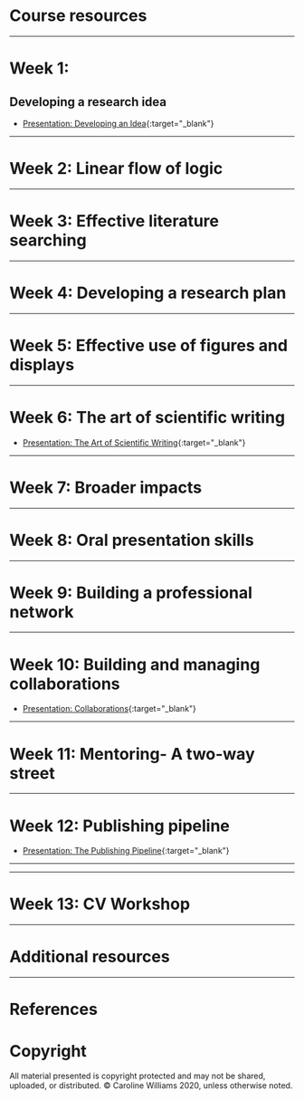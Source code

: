 # Course resources
***
# Week 1: 
## Developing a research idea
* [Presentation: Developing an Idea](files/presentations/Week01_DevelopingAnIdea.pdf){:target="_blank"}

***
# Week 2: Linear flow of logic
***
# Week 3: Effective literature searching
***
# Week 4: Developing a research plan
***
# Week 5: Effective use of figures and displays
***
# Week 6: The art of scientific writing
* [Presentation: The Art of Scientific Writing](files/presentations/Week06_TheArtofScientificWriting.pdf){:target="_blank"}

***
# Week 7: Broader impacts
***
# Week 8: Oral presentation skills
***
# Week 9: Building a professional network
***
# Week 10: Building and managing collaborations
* [Presentation: Collaborations](files/presentations/Week10_Collaborations.pdf){:target="_blank"}

***
# Week 11: Mentoring- A two-way street
***
# Week 12: Publishing pipeline
* [Presentation: The Publishing Pipeline](files/presentations/Week12_PeerReview.pdf){:target="_blank"}

***
***
# Week 13: CV Workshop

***
# Additional resources

***
# References


# Copyright
All material presented is copyright protected and may not be shared, uploaded, or distributed. &copy; Caroline Williams 2020, unless otherwise noted. 







